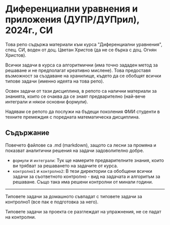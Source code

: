 # Диференциални уравнения и приложения (ДУПР/ДУПрил), 2024г., СИ

Това репо съдържа материали към курса "Диференциални уравнения", спец. СИ, воден от доц. Цветан Христов (да не се бърка с доц. Огнян Христов).

Всички задачи в курса са алгоритмични (има точно зададен метод за решаване и не предполагат креативно мислене). Това предоставя възможност за създаване на хранилище, където да се обобщят всички типове задачи (именно идеята на това репо).

Освен задачи от тази дисциплина, в репото са налични материали за знанията, които се очаква да се знаят предварително (най-вече интеграли и някои основни формули).

Надявам се репото да послужи на бъдещи поколения ФМИ студенти в техните премеждия с поредната математическа дисциплина.

## Съдържание

Повечето файлове са .md (markdown), защото са лесни за промяна и показват аналитични решения на задачи задоволително добре.

- `формули` и `интеграли`: Тук ще намерите предварителните знания, които ви трябват за решаването на задачите от курса.
- `контролно1` и `контролно2`: В тези директории са обобщени всички задачи за съответното контролно - вид на задачата и алгоритъм за решаване. Също така има решени контролни от минали години.

---

Типовете задачи за домашното съвпадат с типовете задачи за контролно1 (все пак е подготовка за него).

Типовете задачи за проекта се разглеждат на упражнения, не се падат на контролни.